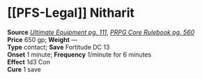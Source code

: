 # [[PFS-Legal]] Nitharit

**Source** [_Ultimate Equipment pg. 111_](http://paizo.com/products/btpy8tmc?Pathfinder-Roleplaying-Game-Ultimate-Equipment), [_PRPG Core Rulebook pg. 560_](http://paizo.com/pathfinderRPG/v5748btpy88yj)  
**Price** 650 gp; **Weight** —  
**Type** contact; **Save** Fortitude DC 13  
**Onset** 1 minute; **Frequency** 1/minute for 6 minutes  
**Effect** 1d3 Con  
**Cure** 1 save